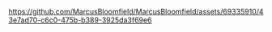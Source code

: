 


https://github.com/MarcusBloomfield/MarcusBloomfield/assets/69335910/43e7ad70-c6c0-475b-b389-3925da3f69e6

